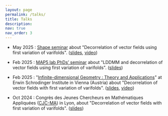 ```yaml
---
layout: page
permalink: /talks/
title: Talks
description:
nav: true
nav_order: 3
---
```


- May 2025 : [Shape seminar](https://shape-analysis.github.io/) about "Decorrelation of vector fields using first variation of varifolds". ([slides](https://rayanemouhli.github.io/assets/pdf/shape_seminar_talk.pdf), [video](https://www.youtube.com/watch?v=5bU_OOkXbFA))

- Feb 2025 : [MAP5 lab PhDs’ seminar](https://map5.mi.parisdescartes.fr/events/rayane-mouhli-2/) about "LDDMM and decorrelation of vector fields using first variation of varifolds". ([slides](https://rayanemouhli.github.io/assets/pdf/GTE_talk.pdf))

- Feb 2025 :  "[Infinite-dimensional Geometry : Theory and Applications](https://www.esi.ac.at/events/e550/)" at Erwin Schrodinger Institute in Vienna (Austria) about "Decorrelation of vector fields with first variation of varifolds". ([slides](https://rayanemouhli.github.io/assets/pdf/Vienna_talk.pdf), [video](https://www.youtube.com/watch?v=ds8odUOmPWM))

- Oct 2024 : Congrès des Jeunes Chercheurs en Mathématiques Appliquées ([CJC-MA](https://cjc-ma2024.sciencesconf.org/)) in Lyon, about "Decorrelation of vector fields with first variation of varifolds". ([slides](https://rayanemouhli.github.io/assets/pdf/CJCMA-talk.pdf))

